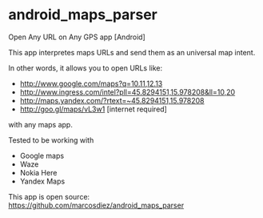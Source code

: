 # android_maps_parser
Open Any URL on Any GPS app [Android]

This app interpretes maps URLs and send them as an universal map intent.

In other words, it allows you to open URLs like:

- http://www.google.com/maps?q=10.11,12.13
- http://www.ingress.com/intel?pll=45.8294151,15.978208&ll=10,20
- http://maps.yandex.com/?rtext=~45.8294151,15.978208
- http://goo.gl/maps/vL3w1  [internet required]

with any maps app.

Tested to be working with

- Google maps
- Waze
- Nokia Here
- Yandex Maps

This app is open source: https://github.com/marcosdiez/android_maps_parser
